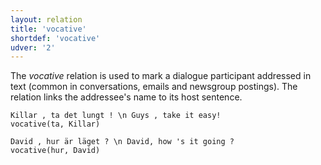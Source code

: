 ```yaml
---
layout: relation
title: 'vocative'
shortdef: 'vocative'
udver: '2'
---
```


The *vocative* relation is used to mark a dialogue participant addressed in text (common in conversations, emails and newsgroup postings). The relation links the addressee's name to its host sentence.

~~~ sdparse
Killar , ta det lungt ! \n Guys , take it easy!
vocative(ta, Killar)
~~~

~~~ sdparse
David , hur är läget ? \n David, how 's it going ?
vocative(hur, David)
~~~
<!-- Interlanguage links updated Út zář 29 20:23:45 CEST 2020 -->
